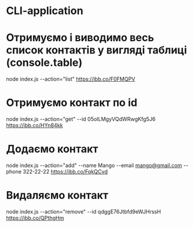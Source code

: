 # CLI-application


# Отримуємо і виводимо весь список контактів у вигляді таблиці (console.table)
node index.js --action="list"
https://ibb.co/F0FMQPV

# Отримуємо контакт по id
node index.js --action="get" --id 05olLMgyVQdWRwgKfg5J6
https://ibb.co/HYn84kk

# Додаємо контакт
node index.js --action="add" --name Mango --email mango@gmail.com --phone 322-22-22
https://ibb.co/FqkQCvd

# Видаляємо контакт
node index.js --action="remove" --id qdggE76Jtbfd9eWJHrssH
https://ibb.co/QPthgHm